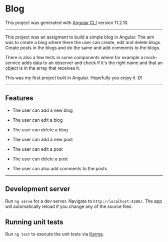 # Blog

This project was generated with [Angular CLI](https://github.com/angular/angular-cli) version 11.2.10.

------------------------------

This project was an assigment to build a simple blog in Angular. The aim was to create a blog where there the user can create, edit and delete blogs. Create posts in the blogs and do the same and add comments to the blogs.

There is also a few tests in some components where for example a mock-service adds data to an observer and check if it's the right name and that an object is in the array that receives it.

This was my first project built in Angular. Hopefully you enjoy it :D!

------------------------------

## Features

- The user can add a new blog
- The user can edit a blog
- The user can delete a blog

- The user can add a new post 
- The user can edit a post 
- The user can delete a post

- The user can also add comments to the posts

------------------------------

## Development server

Run `ng serve` for a dev server. Navigate to `http://localhost:4200/`. The app will automatically reload if you change any of the source files.

## Running unit tests

Run `ng test` to execute the unit tests via [Karma](https://karma-runner.github.io).

